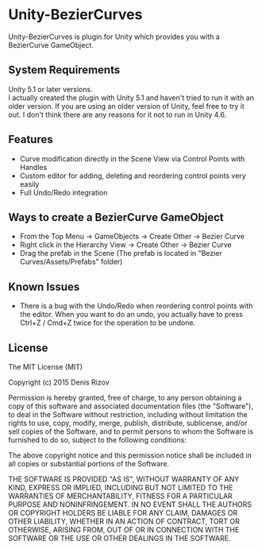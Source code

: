 Unity-BezierCurves
==================

Unity-BezierCurves is plugin for Unity which provides you with a BezierCurve GameObject.

System Requirements
-------------------

Unity 5.1 or later versions.<br />
I actually created the plugin with Unity 5.1 and haven't tried to run it with an older version. If you are using an older version of Unity, feel free to try it out. I don't think there are any reasons for it not to run in Unity 4.6.

Features
--------

- Curve modification directly in the Scene View via Control Points with Handles
- Custom editor for adding, deleting and reordering control points very easily
- Full Undo/Redo integration

Ways to create a BezierCurve GameObject
---------------------------------------

- From the Top Menu -> GameObjects -> Create Other -> Bezier Curve
- Right click in the Hierarchy View -> Create Other -> Bezier Curve
- Drag the prefab in the Scene (The prefab is located in "Bezier Curves/Assets/Prefabs" folder)

Known Issues
------------

- There is a bug with the Undo/Redo when reordering control points with the editor. When you want to do an undo, you actually have to press Ctrl+Z / Cmd+Z twice for the operation to be undone.

License
-------

The MIT License (MIT)

Copyright (c) 2015 Denis Rizov

Permission is hereby granted, free of charge, to any person obtaining a copy
of this software and associated documentation files (the "Software"), to deal
in the Software without restriction, including without limitation the rights
to use, copy, modify, merge, publish, distribute, sublicense, and/or sell
copies of the Software, and to permit persons to whom the Software is
furnished to do so, subject to the following conditions:

The above copyright notice and this permission notice shall be included in all
copies or substantial portions of the Software.

THE SOFTWARE IS PROVIDED "AS IS", WITHOUT WARRANTY OF ANY KIND, EXPRESS OR
IMPLIED, INCLUDING BUT NOT LIMITED TO THE WARRANTIES OF MERCHANTABILITY,
FITNESS FOR A PARTICULAR PURPOSE AND NONINFRINGEMENT. IN NO EVENT SHALL THE
AUTHORS OR COPYRIGHT HOLDERS BE LIABLE FOR ANY CLAIM, DAMAGES OR OTHER
LIABILITY, WHETHER IN AN ACTION OF CONTRACT, TORT OR OTHERWISE, ARISING FROM,
OUT OF OR IN CONNECTION WITH THE SOFTWARE OR THE USE OR OTHER DEALINGS IN THE
SOFTWARE.
